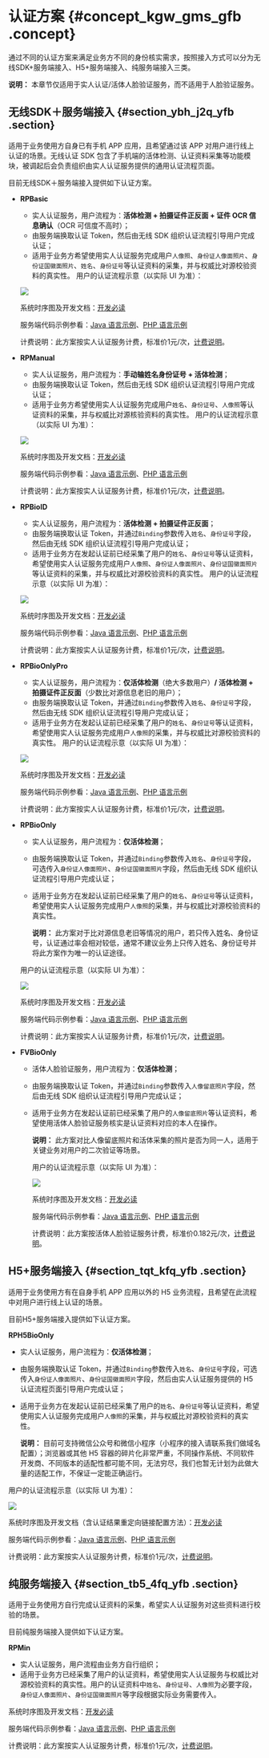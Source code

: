 # 认证方案 {#concept_kgw_gms_gfb .concept}

通过不同的认证方案来满足业务方不同的身份核实需求，按照接入方式可以分为无线SDK+服务端接入、H5+服务端接入、纯服务端接入三类。

**说明：** 本章节仅适用于实人认证/活体人脸验证服务，而不适用于人脸验证服务。

## **无线SDK＋服务端接入** {#section_ybh_j2q_yfb .section}

适用于业务使用方自身已有手机 APP 应用，且希望通过该 APP 对用户进行线上认证的场景。无线认证 SDK 包含了手机端的活体检测、认证资料采集等功能模块，被调起后会负责组织由实人认证服务提供的通用认证流程页面。

目前无线SDK＋服务端接入提供如下认证方案。

-   **RPBasic**

    -   实人认证服务，用户流程为：**活体检测 + 拍摄证件正反面 + 证件 OCR 信息确认**（OCR 可信度不高时）；
    -   由服务端换取认证 Token，然后由无线 SDK 组织认证流程引导用户完成认证；
    -   适用于业务方希望使用实人认证服务完成用户`人像照`、`身份证人像面照片`、`身份证国徽面照片`、`姓名`、`身份证号`等认证资料的采集，并与权威比对源校验资料的真实性。
    用户的认证流程示意（以实际 UI 为准）：

    ![](http://static-aliyun-doc.oss-cn-hangzhou.aliyuncs.com/assets/img/13527/154909998612831_zh-CN.jpg)

    系统时序图及开发文档：[开发必读](https://help.aliyun.com/document_detail/58644.html#SDKServer)

    服务端代码示例参看：[Java 语言示例](https://help.aliyun.com/document_detail/64074.html#RPBasic)、[PHP 语言示例](https://help.aliyun.com/document_detail/64081.html#RPBasic)

    计费说明：此方案按实人认证服务计费，标准价1元/次，[计费说明](../../../../../cn.zh-CN/产品定价/计费说明.md#)。

-   **RPManual**

    -   实人认证服务，用户流程为：**手动输姓名身份证号 + 活体检测**；
    -   由服务端换取认证 Token，然后由无线 SDK 组织认证流程引导用户完成认证；
    -   适用于业务方希望使用实人认证服务完成用户`姓名`、`身份证号`、`人像照`等认证资料的采集，并与权威比对源核验资料的真实性。
    用户的认证流程示意（以实际 UI 为准）：

    ![](http://static-aliyun-doc.oss-cn-hangzhou.aliyuncs.com/assets/img/13527/154909998612832_zh-CN.jpg)

    系统时序图及开发文档：[开发必读](https://help.aliyun.com/document_detail/58644.html#SDKServer)

    服务端代码示例参看：[Java 语言示例](https://help.aliyun.com/document_detail/64074.html#RPManual)、[PHP 语言示例](https://help.aliyun.com/document_detail/64081.html#RPManual)

    计费说明：此方案按实人认证服务计费，标准价1元/次，[计费说明](../../../../../cn.zh-CN/产品定价/计费说明.md#)。

-   **RPBioID**

    -   实人认证服务，用户流程为：**活体检测 + 拍摄证件正反面**；
    -   由服务端换取认证 Token，并通过`Binding`参数传入`姓名`、`身份证号`字段，然后由无线 SDK 组织认证流程引导用户完成认证；
    -   适用于业务方在发起认证前已经采集了用户的`姓名`、`身份证号`等认证资料，希望使用实人认证服务完成用户`人像照`、`身份证人像面照片`、`身份证国徽面照片`等认证资料的采集，并与权威比对源校验资料的真实性。
    用户的认证流程示意（以实际 UI 为准）：

    ![](http://static-aliyun-doc.oss-cn-hangzhou.aliyuncs.com/assets/img/13527/154909998612833_zh-CN.jpg)

    系统时序图及开发文档：[开发必读](https://help.aliyun.com/document_detail/58644.html#SDKServer)

    服务端代码示例参看：[Java 语言示例](https://help.aliyun.com/document_detail/64074.html#RPBioID)、[PHP 语言示例](https://help.aliyun.com/document_detail/64081.html#RPBioID)

    计费说明：此方案按实人认证服务计费，标准价1元/次，[计费说明](../../../../../cn.zh-CN/产品定价/计费说明.md#)。

-   **RPBioOnlyPro**

    -   实人认证服务，用户流程为：**仅活体检测**（绝大多数用户）**/ 活体检测 + 拍摄证件正反面**（少数比对源信息老旧的用户）；
    -   由服务端换取认证 Token，并通过`Binding`参数传入`姓名`、`身份证号`字段，然后由无线 SDK 组织认证流程引导用户完成认证；
    -   适用于业务方在发起认证前已经采集了用户的`姓名`、`身份证号`等认证资料，希望使用实人认证服务完成用户`人像照`的采集，并与权威比对源校验资料的真实性。
    用户的认证流程示意（以实际 UI 为准）：

    ![](http://static-aliyun-doc.oss-cn-hangzhou.aliyuncs.com/assets/img/13527/154909998612834_zh-CN.jpg)

    系统时序图及开发文档：[开发必读](https://help.aliyun.com/document_detail/58644.html#SDKServer)

    服务端代码示例参看：[Java 语言示例](https://help.aliyun.com/document_detail/64074.html#RPBioOnlyPro)、[PHP 语言示例](https://help.aliyun.com/document_detail/64081.html#RPBioOnlyPro)

    计费说明：此方案按实人认证服务计费，标准价1元/次，[计费说明](../../../../../cn.zh-CN/产品定价/计费说明.md#)。

-   **RPBioOnly**

    -   实人认证服务，用户流程为：**仅活体检测**；
    -   由服务端换取认证 Token，并通过`Binding`参数传入`姓名`、`身份证号`字段，可选传入`身份证人像面照片`、`身份证国徽面照片`字段，然后由无线 SDK 组织认证流程引导用户完成认证；
    -   适用于业务方在发起认证前已经采集了用户的`姓名`、`身份证号`等认证资料，希望使用实人认证服务完成用户`人像照`的采集，并与权威比对源校验资料的真实性。

        **说明：** 此方案对于比对源信息老旧等情况的用户，若只传入姓名、身份证号，认证通过率会相对较低，通常不建议业务上只传入姓名、身份证号并将此方案作为唯一的认证途径。

    用户的认证流程示意（以实际 UI 为准）：

    ![](http://static-aliyun-doc.oss-cn-hangzhou.aliyuncs.com/assets/img/13527/154909998612835_zh-CN.jpg)

    系统时序图及开发文档：[开发必读](https://help.aliyun.com/document_detail/58644.html#SDKServer)

    服务端代码示例参看：[Java 语言示例](https://help.aliyun.com/document_detail/64074.html#RPBioOnly)、[PHP 语言示例](https://help.aliyun.com/document_detail/64081.html#RPBioOnly)

    计费说明：此方案按实人认证服务计费，标准价1元/次，[计费说明](../../../../../cn.zh-CN/产品定价/计费说明.md#)。

-   **FVBioOnly**
    -   活体人脸验证服务，用户流程为：**仅活体检测**；
    -   由服务端换取认证 Token，并通过`Binding`参数传入`人像留底照片`字段，然后由无线 SDK 组织认证流程引导用户完成认证；
    -   适用于业务方在发起认证前已经采集了用户的`人像留底照片`等认证资料，希望使用活体人脸验证服务核实是认证资料对应的本人在操作。

        **说明：** 此方案对比人像留底照片和活体采集的照片是否为同一人，适用于关键业务对用户的二次验证等场景。

        用户的认证流程示意（以实际 UI 为准）：

        ![](http://static-aliyun-doc.oss-cn-hangzhou.aliyuncs.com/assets/img/13527/154909998612836_zh-CN.jpg)

        系统时序图及开发文档：[开发必读](https://help.aliyun.com/document_detail/58644.html#SDKServer)

        服务端代码示例参看：[Java 语言示例](https://help.aliyun.com/document_detail/64074.html#FVBioOnly)、[PHP 语言示例](https://help.aliyun.com/document_detail/64081.html#FVBioOnly)

        计费说明：此方案按活体人脸验证服务计费，标准价0.182元/次，[计费说明](../../../../../cn.zh-CN/产品定价/计费说明.md#)。


## **H5+服务端接入** {#section_tqt_kfq_yfb .section}

适用于业务使用方有在自身手机 APP 应用以外的 H5 业务流程，且希望在此流程中对用户进行线上认证的场景。

目前H5+服务端接入提供如下认证方案。

**RPH5BioOnly**

-   实人认证服务，用户流程为：**仅活体检测**；
-   由服务端换取认证 Token，并通过`Binding`参数传入`姓名`、`身份证号`字段，可选传入`身份证人像面照片`、`身份证国徽面照片`字段，然后由实人认证服务提供的 H5 认证流程页面引导用户完成认证；
-   适用于业务方在发起认证前已经采集了用户的`姓名`、`身份证号`等认证资料，希望使用实人认证服务完成用户`人像照`的采集，并与权威比对源校验资料的真实性。

    **说明：** 目前可支持微信公众号和微信小程序（小程序的接入请联系我们做域名配置）；浏览器或其他 H5 容器的碎片化非常严重，不同操作系统、不同软件开发商、不同版本的适配性都可能不同，无法穷尽，我们也暂无计划为此做大量的适配工作，不保证一定能正确运行。


用户的认证流程示意（以实际 UI 为准）：

![](http://static-aliyun-doc.oss-cn-hangzhou.aliyuncs.com/assets/img/13527/154909998712837_zh-CN.jpg)

系统时序图及开发文档（含认证结果重定向链接配置方法）：[开发必读](https://help.aliyun.com/document_detail/58644.html#H5Server)

服务端代码示例参看：[Java 语言示例](https://help.aliyun.com/document_detail/64074.html#RPH5BioOnly)、[PHP 语言示例](https://help.aliyun.com/document_detail/64081.html#RPH5BioOnly)

计费说明：此方案按实人认证服务计费，标准价1元/次，[计费说明](../../../../../cn.zh-CN/产品定价/计费说明.md#)。

## **纯服务端接入** {#section_tb5_4fq_yfb .section}

适用于业务使用方自行完成认证资料的采集，希望实人认证服务对这些资料进行校验的场景。

目前纯服务端接入提供如下认证方案。

**RPMin**

-   实人认证服务，用户流程由业务方自行组织；
-   适用于业务方已经采集了用户的认证资料，希望使用实人认证服务与权威比对源校验资料的真实性。用户的认证资料中`姓名`、`身份证号`、`人像照`为必要字段，`身份证人像面照片`、`身份证国徽面照片`等字段根据实际业务需要传入。

系统时序图及开发文档：[开发必读](https://help.aliyun.com/document_detail/58644.html#Server)

服务端代码示例参看：[Java 语言示例](https://help.aliyun.com/document_detail/64074.html#RPMin)、[PHP 语言示例](https://help.aliyun.com/document_detail/64081.html#RPMin)

计费说明：此方案按实人认证服务计费，标准价1元/次，[计费说明](../../../../../cn.zh-CN/产品定价/计费说明.md#)。

